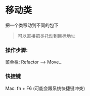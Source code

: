 # 移动类

把一个类移动到不同的包下

> 可以直接把类托动到目标地址

### 操作步骤:



菜单栏: Refactor —&gt; Move...

### 快捷键

Mac: fn + F6 \(可能会跟系统快捷键冲突\)

